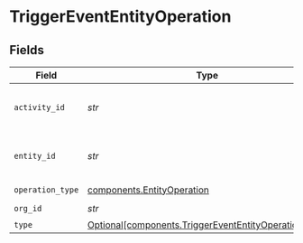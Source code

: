 # TriggerEventEntityOperation


## Fields

| Field                                                                                                              | Type                                                                                                               | Required                                                                                                           | Description                                                                                                        | Example                                                                                                            |
| ------------------------------------------------------------------------------------------------------------------ | ------------------------------------------------------------------------------------------------------------------ | ------------------------------------------------------------------------------------------------------------------ | ------------------------------------------------------------------------------------------------------------------ | ------------------------------------------------------------------------------------------------------------------ |
| `activity_id`                                                                                                      | *str*                                                                                                              | :heavy_check_mark:                                                                                                 | N/A                                                                                                                | e3d3ebac-baab-4395-abf4-50b5bf1f8b74                                                                               |
| `entity_id`                                                                                                        | *str*                                                                                                              | :heavy_check_mark:                                                                                                 | N/A                                                                                                                | e3d3ebac-baab-4395-abf4-50b5bf1f8b74                                                                               |
| `operation_type`                                                                                                   | [components.EntityOperation](../../models/components/entityoperation.md)                                           | :heavy_check_mark:                                                                                                 | N/A                                                                                                                |                                                                                                                    |
| `org_id`                                                                                                           | *str*                                                                                                              | :heavy_check_mark:                                                                                                 | N/A                                                                                                                | 123                                                                                                                |
| `type`                                                                                                             | [Optional[components.TriggerEventEntityOperationType]](../../models/components/triggerevententityoperationtype.md) | :heavy_minus_sign:                                                                                                 | N/A                                                                                                                |                                                                                                                    |
